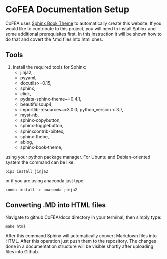 # CoFEA Documentation Setup

CoFEA uses [Sphinx Book Theme](https://sphinx-book-theme.readthedocs.io/en/latest/index.html) to automatically create this website. If you would like to contribute to this project, you will need to install Sphinx and some additional prerequisites first. In this instruction it will be shown how to do that and covert the *.md files into html ones.


## Tools

1. Install the required tools for Sphinx:
    - jinja2,
    - pyyaml,
    - docutils>=0.15,
    - sphinx,
    - click,
    - pydata-sphinx-theme~=0.4.1,
    - beautifulsoup4,
    - importlib-resources~=3.0.0; python_version < 3.7,
    - myst-nb,
    - sphinx-copybutton,
    - sphinx-togglebutton,
    - sphinxcontrib-bibtex,
    - sphinx-thebe,
    - ablog,
    - sphinx-book-theme,

using your python package manager. For Ubuntu and Debian-oriented system the command can be like:

```
pip3 install jinja2
```

or if you are using anaconda just type:

```
conda install -c anaconda jinja2
```

## Converting .MD into HTML files

Navigate to github CoFEA/docs directory in your terminal, then simply type:

```
make html
```

After this command Sphinx will automatically convert Markdown files into HTML. After this operation just push them to the repository. The changes done in a documentation structure will be visible shortly after uploading files into Github.
